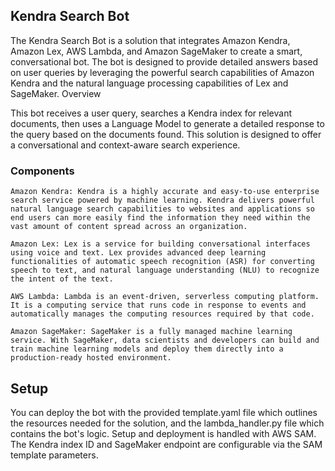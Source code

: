  ## Kendra Search Bot ##

The Kendra Search Bot is a solution that integrates Amazon Kendra, Amazon Lex, AWS Lambda, and Amazon SageMaker to create a smart, conversational bot. The bot is designed to provide detailed answers based on user queries by leveraging the powerful search capabilities of Amazon Kendra and the natural language processing capabilities of Lex and SageMaker.
Overview

This bot receives a user query, searches a Kendra index for relevant documents, then uses a Language Model to generate a detailed response to the query based on the documents found. This solution is designed to offer a conversational and context-aware search experience.

### Components ###

    Amazon Kendra: Kendra is a highly accurate and easy-to-use enterprise search service powered by machine learning. Kendra delivers powerful natural language search capabilities to websites and applications so end users can more easily find the information they need within the vast amount of content spread across an organization.

    Amazon Lex: Lex is a service for building conversational interfaces using voice and text. Lex provides advanced deep learning functionalities of automatic speech recognition (ASR) for converting speech to text, and natural language understanding (NLU) to recognize the intent of the text.

    AWS Lambda: Lambda is an event-driven, serverless computing platform. It is a computing service that runs code in response to events and automatically manages the computing resources required by that code.

    Amazon SageMaker: SageMaker is a fully managed machine learning service. With SageMaker, data scientists and developers can build and train machine learning models and deploy them directly into a production-ready hosted environment.

## Setup ##

You can deploy the bot with the provided
template.yaml file which outlines the resources needed for the solution, and the
lambda_handler.py file which contains the bot's logic. Setup and deployment is handled with AWS SAM. The Kendra index ID and SageMaker endpoint are configurable via the SAM template parameters.